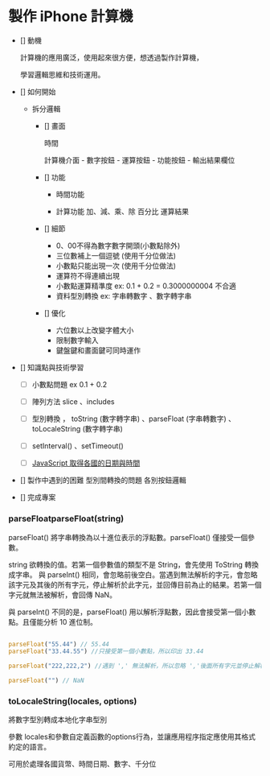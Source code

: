 # 製作 iPhone 計算機

- [] 動機
     
     計算機的應用廣泛，使用起來很方便，想透過製作計算機，

     學習邏輯思維和技術運用。
     

- [] 如何開始

   - 拆分邏輯

       - [] 畫面
           
           時間 

           計算機介面
             - 數字按鈕
             - 運算按鈕
             - 功能按鈕
             - 輸出結果欄位

       
         
        - [] 功能
              
           - 時間功能
  
           - 計算功能
             加、減、乘、除
             百分比
             運算結果
     
        - [] 細節
           - 0、00不得為數字數字開頭(小數點除外) 
           - 三位數補上一個逗號 (使用千分位做法)
           - 小數點只能出現一次 (使用千分位做法)
           - 運算符不得連續出現
           - 小數點運算精準度 ex: 0.1 + 0.2 = 0.3000000004 不合適
           - 資料型別轉換 ex: 字串轉數字 、數字轉字串

        - [] 優化
           - 六位數以上改變字體大小
           - 限制數字輸入
           - 鍵盤鍵和畫面鍵可同時運作

 


- [] 知識點與技術學習
     -[ ] 小數點問題 ex 0.1 + 0.2
     -[ ] 陣列方法 slice 、includes
     -[ ] 型別轉換 ， toString (數字轉字串) 、parseFloat  (字串轉數字) 、  toLocaleString (數字轉字串)
     -[ ] setInterval() 、setTimeout()
     -[ ] [JavaScript 取得各國的日期與時間](https://w3c.hexschool.com/blog/e69d8619)

        
- [] 製作中遇到的困難
     型別間轉換的問題
     各別按鈕邏輯
      
- []  完成專案




### parseFloatparseFloat(string)

parseFloat() 將字串轉換為以十進位表示的浮點數。parseFloat() 僅接受一個參數。

string
欲轉換的值。若第一個參數值的類型不是 String，會先使用 ToString 轉換成字串。
與 parseInt() 相同，會忽略前後空白。當遇到無法解析的字元，會忽略該字元及其後的所有字元，停止解析於此字元，並回傳目前為止的結果。若第一個字元就無法被解析，會回傳 NaN。

與 parseInt() 不同的是，parseFloat() 用以解析浮點數，因此會接受第一個小數點。且僅能分析 10 進位制。

```javaScript

parseFloat("55.44") // 55.44
parseFloat("33.44.55") //只接受第一個小數點，所以印出 33.44 

parseFloat("222,222,2") //遇到 ',' 無法解析，所以忽略 ','後面所有字元並停止解析，回傳 222

parseFloat("") // NaN

```



### toLocaleString(locales, options)

將數字型別轉成本地化字串型別

參數
locales和參數自定義函數的options行為，並讓應用程序指定應使用其格式約定的語言。

可用於處理各國貨幣、時間日期、數字、千分位

```javaScript



```
